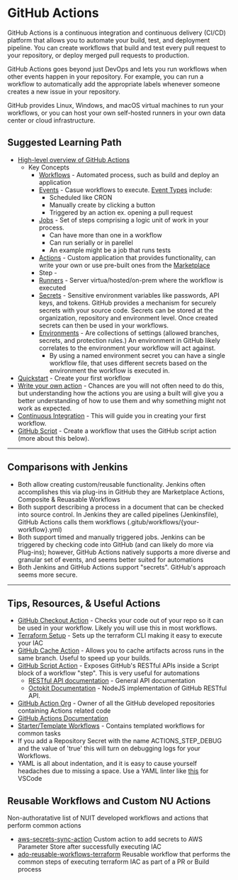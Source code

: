 # GitHub Actions
GitHub Actions is a continuous integration and continuous delivery (CI/CD) platform that allows you to automate your build, test, and deployment pipeline. You can create workflows that build and test every pull request to your repository, or deploy merged pull requests to production.

GitHub Actions goes beyond just DevOps and lets you run workflows when other events happen in your repository. For example, you can run a workflow to automatically add the appropriate labels whenever someone creates a new issue in your repository.

GitHub provides Linux, Windows, and macOS virtual machines to run your workflows, or you can host your own self-hosted runners in your own data center or cloud infrastructure.

## Suggested Learning Path
* [High-level overview of GitHub Actions](https://docs.github.com/en/actions/learn-github-actions/understanding-github-actions)
  - Key Concepts
    * [Workflows](https://docs.github.com/en/actions/learn-github-actions/understanding-github-actions#workflows) - Automated process, such as build and deploy an application
    * [Events](https://docs.github.com/en/actions/learn-github-actions/understanding-github-actions#events) - Casue workflows to execute. [Event Types](https://docs.github.com/en/actions/using-workflows/events-that-trigger-workflows) include:
      - Scheduled like CRON 
      - Manually create by clicking a button
      - Triggered by an action ex. opening a pull request
    * [Jobs](https://docs.github.com/en/actions/learn-github-actions/understanding-github-actions#jobs) - Set of steps comprising a logic unit of work in your process. 
      - Can have more than one in a workflow
      - Can run serially or in parellel 
      - An example might be a job that runs tests
    * [Actions](https://docs.github.com/en/actions/learn-github-actions/understanding-github-actions#actions) - Custom application that provides functionality, can write your own or use pre-built ones from the [Marketplace](https://github.com/marketplace?type=actions)
    * Step - 
    * [Runners](https://docs.github.com/en/actions/learn-github-actions/understanding-github-actions#runners) - Server virtua/hosted/on-prem where the workflow is executed
    * [Secrets](https://docs.github.com/en/actions/security-guides/encrypted-secrets) - Sensitive environment variables like passwords, API keys, and tokens.  GitHub provides a mechanism for securely secrets with your source code.  Secrets can be stored at the organization, repository and environment level.  Once created secrets can then be used in your workflows.
    * [Environments](https://docs.github.com/en/actions/deployment/targeting-different-environments/using-environments-for-deployment) - Are collections of settings (allowed branches, secrets, and protection rules.)  An environment in GitHub likely correlates to the environment your workflow will act against.
      - By using a named environment secret you can have a single workflow file, that uses different secrets based on the environment the workflow is executed in.
* [Quickstart](https://docs.github.com/en/actions/quickstart) - Create your first workflow
* [Write your own action](https://lab.github.com/githubtraining/github-actions:-hello-world) - Chances are you will not often need to do this, but understanding how the actions you are using a built will give you a better understanding of how to use them and why something might not work as expected.
* [Continuous Integration](https://lab.github.com/githubtraining/github-actions:-continuous-integration) - This will guide you in creating your first workflow.
* [GitHub Script](https://lab.github.com/githubtraining/github-actions:-using-github-script) - Create a workflow that uses the GitHub script action (more about this below).
---
  

## Comparisons with Jenkins
* Both allow creating custom/reusable functionality. Jenkins often accomplishes this via plug-ins in GitHub they are Marketplace Actions, Composite & Reuasable Workflows
* Both support describing a process in a document that can be checked into source control.  In Jenkins they are called pipelines (Jenkinsfile), GitHub Actions calls them workflows (.gitub/workflows/{your-workflow}.yml)
* Both support timed and manually triggered jobs.  Jenkins can be triggered by checking code into GitHub (and can likely do more via Plug-ins); however, GitHub Actions natively supports a more diverse and granular set of events, and seems better suited for automations
* Both Jenkins and GitHub Actions support "secrets".  GitHub's approach seems more secure.
---
 


## Tips, Resources, & Useful Actions
* [GitHub Checkout Action](https://github.com/actions/checkout) - Checks your code out of your repo so it can be used in your workflow.  Likely you will use this in most workflows.
* [Terraform Setup](https://github.com/hashicorp/setup-terraform) - Sets up the terraform CLI making it easy to execute your IAC
* [GitHub Cache Action](https://github.com/actions/cache) - Allows you to cache artifacts across runs in the same branch.  Useful to speed up your builds.
* [GitHub Script Action](https://github.com/actions/github-script) - Exposes GitHub's RESTful APIs inside a Script block of a workflow "step".  This is very useful for automations
  - [RESTful API documentation](https://docs.github.com/en/rest) - General API documentation
  - [Octokit Documentation](https://github.com/octokit/octokit.js) - NodeJS implementation of GitHub RESTful API.
* [GitHub Action Org](https://github.com/actions/) - Owner of all the GitHub developed repositories containing Actions related code
* [GitHub Actions Documentation](https://docs.github.com/en/actions)
* [Starter/Template Workflows](https://github.com/actions/starter-workflows) - Contains templated workflows for common tasks
* If you add a Repository Secret with the name ACTIONS_STEP_DEBUG and the value of 'true' this will turn on debugging logs for your Workflows.
* YAML is all about indentation, and it is easy to cause yourself headaches due to missing a space.  Use a YAML linter like [this](https://marketplace.visualstudio.com/items?itemName=redhat.vscode-yaml) for VSCode


## Reusable Workflows and Custom NU Actions
Non-authoratative list of NUIT developed workflows and actions that perform common actions
* [aws-secrets-sync-action](https://github.com/NIT-Administrative-Systems/aws-secrets-sync-action) Custom action to add secrets to AWS Parameter Store after successfully executing IAC
* [ado-reusable-workflows-terraform](https://github.com/NIT-Administrative-Systems/ado-reusable-workflows-terraform) Reusable workflow that performs the common steps of executing terraform IAC as part of a PR or Build process

